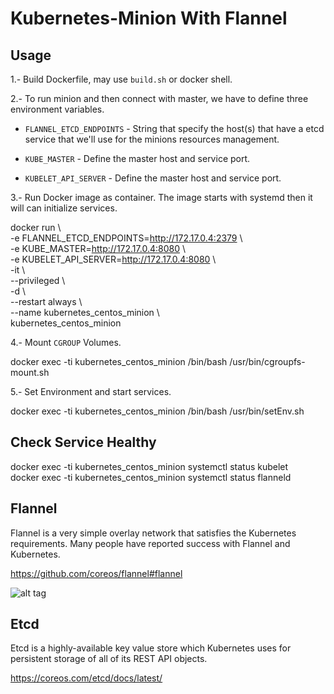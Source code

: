 # Kubernetes-Minion With Flannel

## Usage

1.- Build Dockerfile, may use `build.sh` or docker shell.

2.- To run minion and then connect with master, we have to define three environment variables.

* `FLANNEL_ETCD_ENDPOINTS` - String that specify the host(s) that have a etcd service that we'll use for the minions resources management.

* `KUBE_MASTER` -  Define the master host and service port.

* `KUBELET_API_SERVER` -  Define the master host and service port.

3.- Run Docker image as container. The image starts with systemd then it will can initialize services.

docker run  \ <br />
-e FLANNEL_ETCD_ENDPOINTS=http://172.17.0.4:2379 \ <br />
-e KUBE_MASTER=http://172.17.0.4:8080 \ <br />
-e KUBELET_API_SERVER=http://172.17.0.4:8080 \ <br />
-it \ <br />
--privileged \ <br />
-d \ <br />
--restart always  \ <br />
--name kubernetes_centos_minion \ <br />
kubernetes_centos_minion <br />

4.- Mount `CGROUP` Volumes.

docker exec -ti kubernetes_centos_minion /bin/bash /usr/bin/cgroupfs-mount.sh

5.- Set Environment and start services.

docker exec -ti kubernetes_centos_minion /bin/bash /usr/bin/setEnv.sh

## Check Service Healthy

docker exec -ti kubernetes_centos_minion systemctl status kubelet <br/>
docker exec -ti kubernetes_centos_minion systemctl status flanneld <br/>

## Flannel

Flannel is a very simple overlay network that satisfies the Kubernetes requirements. Many people have reported success with Flannel and Kubernetes.

https://github.com/coreos/flannel#flannel

![alt tag](https://github.com/coreos/flannel/blob/master/packet-01.png)

## Etcd

Etcd is a highly-available key value store which Kubernetes uses for persistent storage of all of its REST API objects.

https://coreos.com/etcd/docs/latest/


